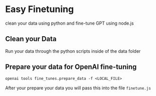 # Easy Finetuning
clean your data using python and fine-tune GPT using node.js

## Clean your Data 

Run your data through the python scripts inside of the data folder 

## Prepare your data for OpenAI fine-tuning 

```
openai tools fine_tunes.prepare_data -f <LOCAL_FILE>
```
After your prepare your data you will pass this into the file ```finetune.js```



